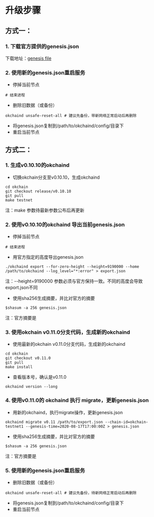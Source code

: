 # 升级步骤

## 方式一：
### 1. 下载官方提供的genesis.json
下载地址：[genesis file](https://raw.githubusercontent.com/okex/testnets/master/v0.11/genesis.json)

### 2. 使用新的genesis.json重启服务
- 停掉当前节点
```
# 结束进程
```
- 删除旧数据（或备份）
```
okchaind unsafe-reset-all # 建议先备份，带新网络正常启动后再删除
```
- 将genesis.json复制到/path/to/okchaind/config/目录下
- 重启当前节点



## 方式二：
### 1. 生成v0.10.10的okchaind
- 切换okchain分支至v0.10.10，生成okchaind
```
cd okchain
git checkout release/v0.10.10
git pull
make testnet
```
注：make 参数待最新参数公布后再更新

### 2. 使用v0.10.10的okchaind 导出当前genesis.json
- 停掉当前节点
```
# 结束进程
```
- 用官方指定的高度导出genesis.json
```
./okchaind export --for-zero-height --height=9190000 --home /path/to/okchaind --log_level="*:error" > export.json
```
注：--height=9190000 参数必须与官方保持一致。不同的高度会导致export.json不同

- 使用sha256生成摘要，并比对官方的摘要
```
$shasum -a 256 genesis.json
```
注：官方摘要是


### 3. 使用okchain v0.11.0分支代码，生成新的okchaind

- 使用最新的okchain v0.11.0分支代码，生成新的okchaind
```
cd okchain
git checkout v0.11.0
git pull
make install
```
- 查看版本号，确认是v0.11.0
```
okchaind version --long
```


### 4. 使用v0.11.0的 okchaind 执行 migrate，更新genesis.json
- 用新的okchaind，执行migrate操作，更新genesis.json
```
okchaind migrate v0.11 /path/to/export.json --chain-id=okchain-testnet1 --genesis-time=2020-08-17T17:00:00Z > genesis.json
```

- 使用sha256生成摘要，并比对官方的摘要
```
$shasum -a 256 genesis.json
```
注：官方摘要是


### 5. 使用新的genesis.json重启服务
- 删除旧数据（或备份）
```
okchaind unsafe-reset-all # 建议先备份，待新网络正常启动后再删除
```
- 将genesis.json复制到/path/to/okchaind/config/目录下
- 重启当前节点







